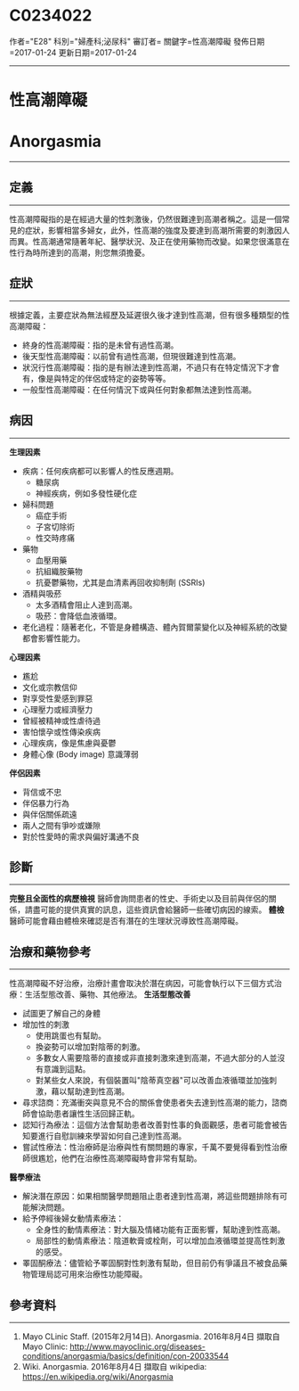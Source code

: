 # C0234022
作者="E28"
科別="婦產科;泌尿科"
審訂者=
關鍵字=性高潮障礙
發佈日期=2017-01-24
更新日期=2017-01-24

----------
# 性高潮障礙
# Anorgasmia
----------
## 定義
----------

性高潮障礙指的是在經過大量的性刺激後，仍然很難達到高潮者稱之。這是一個常見的症狀，影響相當多婦女，此外，性高潮的強度及要達到高潮所需要的刺激因人而異。性高潮通常隨著年紀、醫學狀況、及正在使用藥物而改變。如果您很滿意在性行為時所達到的高潮，則您無須擔憂。

## 症狀
----------

根據定義，主要症狀為無法經歷及延遲很久後才達到性高潮，但有很多種類型的性高潮障礙：

- 終身的性高潮障礙：指的是未曾有過性高潮。
- 後天型性高潮障礙：以前曾有過性高潮，但現很難達到性高潮。
- 狀況行性高潮障礙：指的是有辦法達到性高潮，不過只有在特定情況下才會有，像是與特定的伴侶或特定的姿勢等等。
- 一般型性高潮障礙：在任何情況下或與任何對象都無法達到性高潮。
## 病因
----------

**生理因素**

- 疾病：任何疾病都可以影響人的性反應週期。
  - 糖尿病
  - 神經疾病，例如多發性硬化症
- 婦科問題
  - 癌症手術
  - 子宮切除術
  - 性交時疼痛
- 藥物
  - 血壓用藥
  - 抗組織胺藥物
  - 抗憂鬱藥物，尤其是血清素再回收抑制劑 (SSRIs)
- 酒精與吸菸
  - 太多酒精會阻止人達到高潮。
  - 吸菸：會降低血液循環。
- 老化過程：隨著老化，不管是身體構造、體內賀爾蒙變化以及神經系統的改變都會影響性能力。

**心理因素**

- 尷尬
- 文化或宗教信仰
- 對享受性愛感到罪惡
- 心理壓力或經濟壓力
- 曾經被精神或性虐待過
- 害怕懷孕或性傳染疾病
- 心理疾病，像是焦慮與憂鬱
- 身體心像 (Body image) 意識薄弱

**伴侶因素**

- 背信或不忠
- 伴侶暴力行為
- 與伴侶關係疏遠
- 兩人之間有爭吵或嫌隙
- 對於性愛時的需求與偏好溝通不良
## 診斷
----------

**完整且全面性的病歷檢視**
醫師會詢問患者的性史、手術史以及目前與伴侶的關係，請盡可能的提供真實的訊息，這些資訊會給醫師一些確切病因的線索。
**體檢**
醫師可能會藉由體檢來確認是否有潛在的生理狀況導致性高潮障礙。

## 治療和藥物參考
----------

性高潮障礙不好治療，治療計畫會取決於潛在病因，可能會執行以下三個方式治療：生活型態改善、藥物、其他療法。
**生活型態改善**

- 試圖更了解自己的身體
- 增加性的刺激
  - 使用跳蛋也有幫助。
  - 換姿勢可以增加對陰蒂的刺激。
  - 多數女人需要陰蒂的直接或非直接刺激來達到高潮，不過大部分的人並沒有意識到這點。
  - 對某些女人來說，有個裝置叫"陰蒂真空器"可以改善血液循環並加強刺激，藉以幫助達到性高潮。
- 尋求諮商：充滿衝突與意見不合的關係會使患者失去達到性高潮的能力，諮商師會協助患者讓性生活回歸正軌。
- 認知行為療法：這個方法會幫助患者改善對性事的負面觀感，患者可能會被告知要進行自慰訓練來學習如何自己達到性高潮。
- 嘗試性療法：性治療師是治療與性有關問題的專家，千萬不要覺得看到性治療師很尷尬，他們在治療性高潮障礙時會非常有幫助。

**醫學療法**

- 解決潛在原因：如果相關醫學問題阻止患者達到性高潮，將這些問題排除有可能解決問題。
- 給予停經後婦女動情素療法：
  - 全身性的動情素療法：對大腦及情緒功能有正面影響，幫助達到性高潮。
  - 局部性的動情素療法：陰道軟膏或栓劑，可以增加血液循環並提高性刺激的感受。
- 睪固酮療法：儘管給予睪固酮對性刺激有幫助，但目前仍有爭議且不被食品藥物管理局認可用來治療性功能障礙。
## 參考資料
----------
1. Mayo CLinic Staff. (2015年2月14日). Anorgasmia. 2016年8月4日 擷取自 Mayo Clinic: http://www.mayoclinic.org/diseases-conditions/anorgasmia/basics/definition/con-20033544
2. Wiki. Anorgasmia. 2016年8月4日 擷取自 wikipedia: 
  https://en.wikipedia.org/wiki/Anorgasmia

